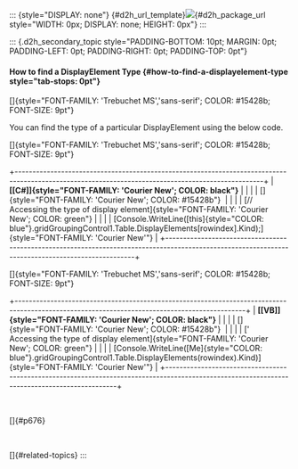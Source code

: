 ::: {style="DISPLAY: none"}
[](ms-xhelp:///?Id=d2h_url_template){#d2h_url_template}![](!package_url!){#d2h_package_url style="WIDTH: 0px; DISPLAY: none; HEIGHT: 0px"}
:::

::: {.d2h_secondary_topic style="PADDING-BOTTOM: 10pt; MARGIN: 0pt; PADDING-LEFT: 0pt; PADDING-RIGHT: 0pt; PADDING-TOP: 0pt"}
#### How to find a DisplayElement Type {#how-to-find-a-displayelement-type style="tab-stops: 0pt"}

[]{style="FONT-FAMILY: 'Trebuchet MS','sans-serif'; COLOR: #15428b; FONT-SIZE: 9pt"} 

You can find the type of a particular DisplayElement using the below code.

[]{style="FONT-FAMILY: 'Trebuchet MS','sans-serif'; COLOR: #15428b; FONT-SIZE: 9pt"} 

+---------------------------------------------------------------------------------------------------------------------------------------------------+
| **[\[C#\]]{style="FONT-FAMILY: 'Courier New'; COLOR: black"}**                                                                                    |
|                                                                                                                                                   |
| []{style="FONT-FAMILY: 'Courier New'; COLOR: #15428b"}                                                                                            |
|                                                                                                                                                   |
| [// Accessing the type of display element]{style="FONT-FAMILY: 'Courier New'; COLOR: green"}                                                      |
|                                                                                                                                                   |
| [Console.WriteLine([this]{style="COLOR: blue"}.gridGroupingControl1.Table.DisplayElements\[rowindex\].Kind);]{style="FONT-FAMILY: 'Courier New'"} |
+---------------------------------------------------------------------------------------------------------------------------------------------------+

[]{style="FONT-FAMILY: 'Trebuchet MS','sans-serif'; COLOR: #15428b; FONT-SIZE: 9pt"} 

+----------------------------------------------------------------------------------------------------------------------------------------------+
| **[\[VB\]]{style="FONT-FAMILY: 'Courier New'; COLOR: black"}**                                                                               |
|                                                                                                                                              |
| []{style="FONT-FAMILY: 'Courier New'; COLOR: #15428b"}                                                                                       |
|                                                                                                                                              |
| [\' Accessing the type of display element]{style="FONT-FAMILY: 'Courier New'; COLOR: green"}                                                 |
|                                                                                                                                              |
| [Console.WriteLine([Me]{style="COLOR: blue"}.gridGroupingControl1.Table.DisplayElements(rowindex).Kind)]{style="FONT-FAMILY: 'Courier New'"} |
+----------------------------------------------------------------------------------------------------------------------------------------------+

 

[]{#p676} 

 

[]{#related-topics}
:::

